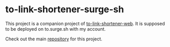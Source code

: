 # to-link-shortener-surge-sh
This project is a companion project of [to-link-shortener-web](https://github.com/pixelart7/to-link-shortener-web). It is supposed to be deployed on to.surge.sh with my account.

Check out the main [repository](https://github.com/pixelart7/to-link-shortener-web) for this project.